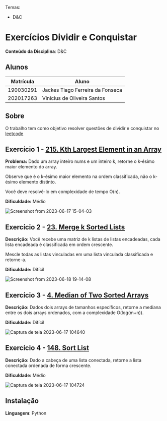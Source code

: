 
Temas:
 - D&C

# Exercícios Dividir e Conquistar

**Conteúdo da Disciplina**: D&C<br>

## Alunos
|Matrícula | Aluno |
| -- | -- |
| 190030291 |  Jackes Tiago Ferreira da Fonseca |
| 202017263 |  Vinícius de Oliveira Santos |

## Sobre 
O trabalho tem como objetivo resolver questões de dividir e conquistar no [leetcode](https://leetcode.com/tag/divide-and-conquer/)

## Exercício 1 - [215. Kth Largest Element in an Array](https://leetcode.com/problems/kth-largest-element-in-an-array/description/)

**Problema:** Dado um array inteiro nums e um inteiro k, retorne o k-ésimo maior elemento do array.

Observe que é o k-ésimo maior elemento na ordem classificada, não o k-ésimo elemento distinto.

Você deve resolvê-lo em complexidade de tempo O(n).

**Dificuldade:** Médio

![Screenshot from 2023-06-17 15-04-03](https://github.com/projeto-de-algoritmos/DC_Exercises_29/assets/53023400/58402ab2-28d7-40d9-b81c-09c52f243014)</br>


## Exercício 2 - [23. Merge k Sorted Lists](https://leetcode.com/problems/merge-k-sorted-lists/description/)

**Descrição:** Você recebe uma matriz de k listas de listas encadeadas, cada lista encadeada é classificada em ordem crescente.

Mescle todas as listas vinculadas em uma lista vinculada classificada e retorne-a.

**Dificuldade:** Difícil

![Screenshot from 2023-06-18 19-14-08](https://github.com/projeto-de-algoritmos/DC_Exercises_29/assets/53023400/158822d5-1188-49cd-8f99-744aff93e280)</br>

## Exercício 3 - [4. Median of Two Sorted Arrays](https://leetcode.com/problems/median-of-two-sorted-arrays/)
**Descrição:** Dados dois arrays de tamanhos específicos, retorne a mediana entre os dois arrays ordenados, com a complexidade O(log(m+n)).

**Dificuldade:** Difícil

![Captura de tela 2023-06-17 104640](https://github.com/projeto-de-algoritmos/DividirConquistar_Exercicios_Dupla03/assets/88348878/25c4a356-039d-4203-81ad-c7eeea193406)


## Exercício 4 - [148. Sort List](https://leetcode.com/problems/sort-list/)
**Descrição:** Dado a cabeça de uma lista conectada, retorne a lista conectada ordenada de forma crescente.

**Dificuldade:** Médio

![Captura de tela 2023-06-17 104724](https://github.com/projeto-de-algoritmos/DividirConquistar_Exercicios_Dupla03/assets/88348878/161c3d3b-c714-4f9b-9f0e-db62af17a2da)

## Instalação 
**Linguagem**: Python<br>
